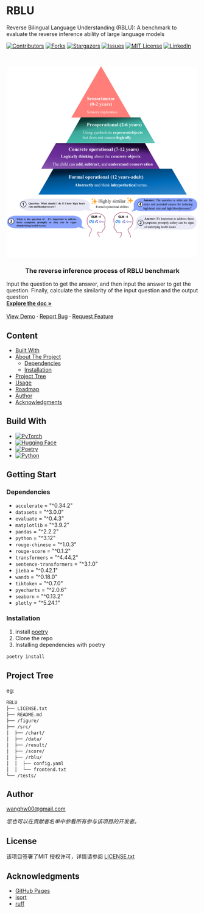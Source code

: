 

# RBLU

Reverse Bilingual Language Understanding (RBLU): A benchmark to evaluate the reverse inference ability of
large language models

<!-- PROJECT SHIELDS -->

[![Contributors][contributors-shield]][contributors-url]
[![Forks][forks-shield]][forks-url]
[![Stargazers][stars-shield]][stars-url]
[![Issues][issues-shield]][issues-url]
[![MIT License][license-shield]][license-url]
[![LinkedIn][linkedin-shield]][linkedin-url]

<!-- PROJECT LOGO -->
<br />

<p align="center">
  <a href="https://github.com/haowei2000/RBLU/">
    <img src="figure/sum.png" alt="Logo" width="500" height="500">
  </a>

  <h3 align="center">The reverse inference process of RBLU benchmark</h3>
  <p align="left">
    Input the question to get the answer, and then input the answer to get the question. Finally, calculate the similarity of the input question and the output question
    <br />
    <a href="https://github.com/haowei2000/RBLU"><strong>Explore the doc »</strong></a>
    <br />
    <br />
    <a href="https://github.com/haowei2000/RBLU">View Demo</a>
    ·
    <a href="https://github.com/haowei2000/RBLU/issues">Report Bug</a>
    ·
    <a href="https://github.com/haowei2000/RBLU/issues">Request Feature</a>
  </p>

</p>

 
## Content

- [Built With](#Built-With)
- [About The Project](#About-The-Project)
  - [Dependencies](#Dependencies)
  - [Installation](#Installation)
- [Project Tree](#Project-Tree)
- [Usage](#Usage)
- [Roadmap](#部署)
- [Author](#Author)
- [Acknowledgments](#Acknowledgments)


## Build With
* [![PyTorch][PyTorch]][PyTorch-url]
* [![Hugging Face][HuggingFace]][HuggingFace-url]
* [![Poetry][Poetry]][Poetry-url]
* [![Python][Python]][Python-url]

[PyTorch]: https://img.shields.io/badge/PyTorch-EE4C2C?style=flat-square&logo=PyTorch&logoColor=white
[PyTorch-url]: https://pytorch.org/
[HuggingFace]: https://img.shields.io/badge/Hugging%20Face-FFD700?style=flat-square&logo=Hugging-Face&logoColor=black
[HuggingFace-url]: https://huggingface.co/
[Poetry]: https://img.shields.io/badge/Poetry-60A5FA?style=flat-square&logo=Poetry&logoColor=white
[Poetry-url]: https://python-poetry.org/
[Python]: https://img.shields.io/badge/Python-3776AB?style=flat-square&logo=Python&logoColor=white
[Python-url]: https://www.python.org/


## Getting Start


### Dependencies

- `accelerate` = "^0.34.2"
- `datasets` = "^3.0.0"
- `evaluate` = "^0.4.3"
- `matplotlib` = "^3.9.2"
- `pandas` = "^2.2.2"
- `python` = "^3.12"
- `rouge-chinese` = "^1.0.3"
- `rouge-score` = "^0.1.2"
- `transformers` = "^4.44.2"
- `sentence-transformers` = "^3.1.0"
- `jieba` = "^0.42.1"
- `wandb` = "^0.18.0"
- `tiktoken` = "^0.7.0"
- `pyecharts` = "^2.0.6"
- `seaborn` = "^0.13.2"
- `plotly` = "^5.24.1"

### **Installation**

1. install [poetry](https://python-poetry.org/)
2. Clone the repo
3. Installing dependencies with poetry
```sh
poetry install
```

## Project Tree
eg:

```
RBLU 
├── LICENSE.txt
├── README.md
├── /figure/
├── /src/
│  ├── /chart/
│  ├── /data/
│  ├── /result/
│  ├── /score/
│  ├── /rblu/
│  │  ├── config.yaml
│  │  └── frontend.txt
└── /tests/

```


## Author

wanghw00@gmail.com 

 *您也可以在贡献者名单中参看所有参与该项目的开发者。*

## License

该项目签署了MIT 授权许可，详情请参阅 [LICENSE.txt](https://github.com/haowei2000/RBLU/blob/master/LICENSE.txt)

## Acknowledgments

- [GitHub Pages](https://pages.github.com)
- [isort](https://pycqa.github.io/isort/)
- [ruff](https://beta.ruff.rs/docs/)


<!-- links -->
[your-project-path]:haowei2000/RBLU
[contributors-shield]: https://img.shields.io/github/contributors/haowei2000/RBLU.svg?style=flat-square
[contributors-url]: https://github.com/haowei2000/RBLU/graphs/contributors
[forks-shield]: https://img.shields.io/github/forks/haowei2000/RBLU.svg?style=flat-square
[forks-url]: https://github.com/haowei2000/RBLU/network/members
[stars-shield]: https://img.shields.io/github/stars/haowei2000/RBLU.svg?style=flat-square
[stars-url]: https://github.com/haowei2000/RBLU/stargazers
[issues-shield]: https://img.shields.io/github/issues/haowei2000/RBLU.svg?style=flat-square
[issues-url]: https://img.shields.io/github/issues/haowei2000/RBLU.svg
[license-shield]: https://img.shields.io/github/license/haowei2000/RBLU.svg?style=flat-square
[license-url]: https://github.com/haowei2000/RBLU/blob/master/LICENSE.txt
[linkedin-shield]: https://img.shields.io/badge/-LinkedIn-black.svg?style=flat-square&logo=linkedin&colorB=555
[linkedin-url]: https://linkedin.com/in/shaojintian




